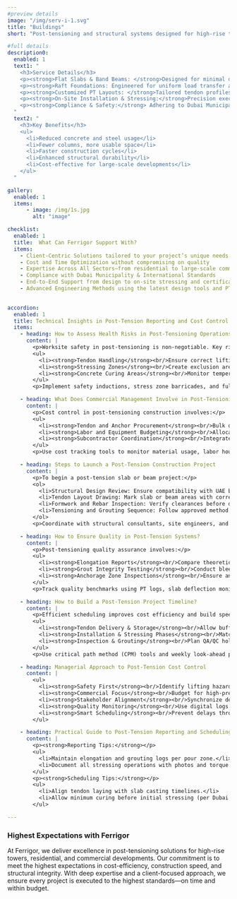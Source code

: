 ```yaml
---
#preview details
image: "/img/serv-i-1.svg"
title: "Buildings"
short: "Post-tensioning and structural systems designed for high-rise towers, residential, and commercial developments"

#full details
description0:
  enabled: 1
  text1: "
    <h3>Service Details</h3>
    <p><strong>Flat Slabs & Band Beams: </strong>Designed for minimal deflection and maximum space efficiency</p>
    <p><strong>Raft Foundations: Engineered for uniform load transfer and reduced settlement</strong></p>
    <p><strong>Customized PT Layouts: </strong>Tailored tendon profiles for architectural flexibility</p>
    <p><strong>On-Site Installation & Stressing:</strong>Precision execution by certified PT technicians</p>
    <p><strong>Compliance & Safety:</strong> Adhering to Dubai Municipality and international standards</p>    
  "
  text2: "
    <h3>Key Benefits</h3>
    <ul>
      <li>Reduced concrete and steel usage</li>
      <li>Fewer columns, more usable space</li>
      <li>Faster construction cycles</li>
      <li>Enhanced structural durability</li>
      <li>Cost-effective for large-scale developments</li>
    </ul>
  "

gallery: 
  enabled: 1
  items:
      - image: /img/1s.jpg
        alt: "image"          

checklist:
  enabled: 1
  title:  What Can Ferrigor Support With?
  items:
    - Client-Centric Solutions tailored to your project’s unique needs
    - Cost and Time Optimization without compromising on quality
    - Expertise Across All Sectors—from residential to large-scale commercial builds
    - Compliance with Dubai Municipality & International Standards
    - End-to-End Support from design to on-site stressing and certification
    - Advanced Engineering Methods using the latest design tools and PT technologies
    

accordion:
  enabled: 1
  title: Technical Insights in Post-Tension Reporting and Cost Control
  items:
    - heading: How to Assess Health Risks in Post-Tensioning Operations?
      content: |
        <p>Worksite safety in post-tensioning is non-negotiable. Key risk zones include:</p>
        <ul>
          <li><strong>Tendon Handling</strong><br/>Ensure correct lifting methods and secure storage. Avoid sharp bends or damage to sheaths.</li>
          <li><strong>Stressing Zones</strong><br/>Create exclusion areas during tensioning. Only authorized personnel with PPE should be present.</li>
          <li><strong>Concrete Curing Areas</strong><br/>Monitor temperatures and humidity to prevent tendon slippage or anchorage misalignment.</li>
        </ul>
        <p>Implement safety inductions, stress zone barricades, and full PPE protocols.</p>

    - heading: What Does Commercial Management Involve in Post-Tensioning?
      content: |
        <p>Cost control in post-tensioning construction involves:</p>
        <ul>
          <li><strong>Tendon and Anchor Procurement</strong><br/>Bulk ordering with certified suppliers to reduce lead times.</li>
          <li><strong>Labor and Equipment Budgeting</strong><br/>Allocate for skilled PT technicians, stressing jacks, and grouting pumps.</li>
          <li><strong>Subcontractor Coordination</strong><br/>Integrate MEP, formwork, and rebar subcontractors to avoid costly site delays.</li>
        </ul>
        <p>Use cost tracking tools to monitor material usage, labor hours, and equipment rentals.</p>

    - heading: Steps to Launch a Post-Tension Construction Project
      content: |
        <p>To begin a post-tension slab or beam project:</p>
        <ol>
          <li>Structural Design Review: Ensure compatibility with UAE building codes.</li>
          <li>Tendon Layout Drawing: Mark slab or beam areas with correct duct spacing.</li>
          <li>Formwork and Rebar Inspection: Verify clearances before duct placement.</li>
          <li>Tensioning and Grouting Sequence: Follow approved method statements for stressing.</li>
        </ol>
        <p>Coordinate with structural consultants, site engineers, and PT suppliers.</p>

    - heading: How to Ensure Quality in Post-Tension Systems?
      content: |
        <p>Post-tensioning quality assurance involves:</p>
        <ul>
          <li><strong>Elongation Reports</strong><br/>Compare theoretical vs. actual elongation values.</li>
          <li><strong>Grout Integrity Testing</strong><br/>Conduct bleed and strength tests after injection.</li>
          <li><strong>Anchorage Zone Inspections</strong><br/>Ensure anchorage and bursting reinforcement are installed correctly.</li>
        </ul>
        <p>Track quality benchmarks using PT logs, slab deflection monitoring, and third-party testing.</p>

    - heading: How to Build a Post-Tension Project Timeline?
      content: |
        <p>Efficient scheduling improves cost efficiency and build speed:</p>
        <ul>
          <li><strong>Tendon Delivery & Storage</strong><br/>Allow buffer time based on import lead times.</li>
          <li><strong>Installation & Stressing Phases</strong><br/>Match with concrete pour dates and curing schedules.</li>
          <li><strong>Inspection & Grouting</strong><br/>Plan QA/QC hold points with consultants.</li>
        </ul>
        <p>Use critical path method (CPM) tools and weekly look-ahead programs.</p>

    - heading: Managerial Approach to Post-Tension Cost Control
      content: |
        <ul>
          <li><strong>Safety First</strong><br/>Identify lifting hazards and maintain exclusion zones in stressing areas.</li>
          <li><strong>Commercial Focus</strong><br/>Budget for high-precision equipment and certified materials.</li>
          <li><strong>Stakeholder Alignment</strong><br/>Synchronize design engineers, procurement teams, and project managers.</li>
          <li><strong>Quality Monitoring</strong><br/>Use digital logs and on-site QA teams for real-time updates.</li>
          <li><strong>Smart Scheduling</strong><br/>Prevent delays through phased tendon installation and inspection milestones.</li>
        </ul>

    - heading: Practical Guide to Post-Tension Reporting and Scheduling
      content: |
        <p><strong>Reporting Tips:</strong></p>
        <ul>
          <li>Maintain elongation and grouting logs per pour zone.</li>
          <li>Document all stressing operations with photos and torque values.</li>
        </ul>
        <p><strong>Scheduling Tips:</strong></p>
        <ul>
          <li>Align tendon laying with slab casting timelines.</li>
          <li>Allow minimum curing before initial stressing (per Dubai Municipality standards).</li>
        </ul>

---
```


### Highest Expectations with Ferrigor

At Ferrigor, we deliver excellence in post-tensioning solutions for high-rise towers, residential, and commercial developments. Our commitment is to meet the highest expectations in cost-efficiency, construction speed, and structural integrity. With deep expertise and a client-focused approach, we ensure every project is executed to the highest standards—on time and within budget.
                  